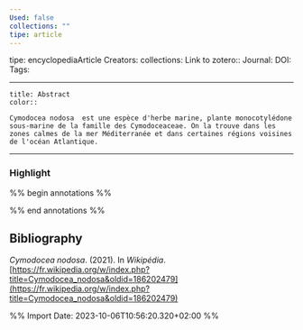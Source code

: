 ```yaml
---
Used: false
collections: ""
tipe: article
---
```

tipe: encyclopediaArticle
Creators: 
collections: 
Link to zotero:: 
Journal: 
DOI: 
Tags: 

---
```ad-note
title: Abstract
color:: 

Cymodocea nodosa  est une espèce d'herbe marine, plante monocotylédone sous-marine de la famille des Cymodoceaceae. On la trouve dans les zones calmes de la mer Méditerranée et dans certaines régions voisines de l'océan Atlantique.

```

---
### Highlight

%% begin annotations %%

%% end annotations %%

## Bibliography

_Cymodocea nodosa_. (2021). In _Wikipédia_. [https://fr.wikipedia.org/w/index.php?title=Cymodocea_nodosa&oldid=186202479](https://fr.wikipedia.org/w/index.php?title=Cymodocea_nodosa&oldid=186202479)

%% Import Date: 2023-10-06T10:56:20.320+02:00 %%
